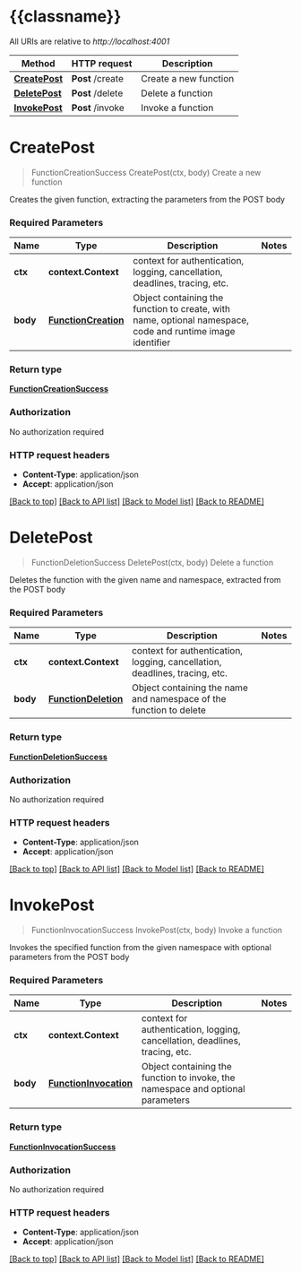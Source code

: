 # {{classname}}

All URIs are relative to *http://localhost:4001*

Method | HTTP request | Description
------------- | ------------- | -------------
[**CreatePost**](DefaultApi.md#CreatePost) | **Post** /create | Create a new function
[**DeletePost**](DefaultApi.md#DeletePost) | **Post** /delete | Delete a function
[**InvokePost**](DefaultApi.md#InvokePost) | **Post** /invoke | Invoke a function

# **CreatePost**
> FunctionCreationSuccess CreatePost(ctx, body)
Create a new function

Creates the given function, extracting the parameters from the POST body

### Required Parameters

Name | Type | Description  | Notes
------------- | ------------- | ------------- | -------------
 **ctx** | **context.Context** | context for authentication, logging, cancellation, deadlines, tracing, etc.
  **body** | [**FunctionCreation**](FunctionCreation.md)| Object containing the function to create, with name, optional namespace, code and runtime image identifier | 

### Return type

[**FunctionCreationSuccess**](function_creation_success.md)

### Authorization

No authorization required

### HTTP request headers

 - **Content-Type**: application/json
 - **Accept**: application/json

[[Back to top]](#) [[Back to API list]](../README.md#documentation-for-api-endpoints) [[Back to Model list]](../README.md#documentation-for-models) [[Back to README]](../README.md)

# **DeletePost**
> FunctionDeletionSuccess DeletePost(ctx, body)
Delete a function

Deletes the function with the given name and namespace, extracted from the POST body

### Required Parameters

Name | Type | Description  | Notes
------------- | ------------- | ------------- | -------------
 **ctx** | **context.Context** | context for authentication, logging, cancellation, deadlines, tracing, etc.
  **body** | [**FunctionDeletion**](FunctionDeletion.md)| Object containing the name and namespace of the function to delete | 

### Return type

[**FunctionDeletionSuccess**](function_deletion_success.md)

### Authorization

No authorization required

### HTTP request headers

 - **Content-Type**: application/json
 - **Accept**: application/json

[[Back to top]](#) [[Back to API list]](../README.md#documentation-for-api-endpoints) [[Back to Model list]](../README.md#documentation-for-models) [[Back to README]](../README.md)

# **InvokePost**
> FunctionInvocationSuccess InvokePost(ctx, body)
Invoke a function

Invokes the specified function from the given namespace with optional parameters from the POST body

### Required Parameters

Name | Type | Description  | Notes
------------- | ------------- | ------------- | -------------
 **ctx** | **context.Context** | context for authentication, logging, cancellation, deadlines, tracing, etc.
  **body** | [**FunctionInvocation**](FunctionInvocation.md)| Object containing the function to invoke, the namespace and optional parameters | 

### Return type

[**FunctionInvocationSuccess**](function_invocation_success.md)

### Authorization

No authorization required

### HTTP request headers

 - **Content-Type**: application/json
 - **Accept**: application/json

[[Back to top]](#) [[Back to API list]](../README.md#documentation-for-api-endpoints) [[Back to Model list]](../README.md#documentation-for-models) [[Back to README]](../README.md)

